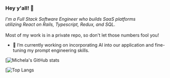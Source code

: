 ### Hey y'all! 🤠

<i>I'm a Full Stack Software Engineer who builds SaaS platforms 
<br /> utilizing React on Rails, Typescript, Redux, and SQL.</i>
<br />
<br />Most of my work is in a private repo, so don't let those numbers fool you!

- 🔭 I’m currently working on incorporating AI into our application and fine-tuning my prompt engineering skills.
<!--
**michelai95/michelai95** is a ✨ _special_ ✨ repository because its `README.md` (this file) appears on your GitHub profile.

Here are some ideas to get you started:

- 🌱 I’m currently learning ...
- 👯 I’m looking to collaborate on ...
- 🤔 I’m looking for help with ...
- 💬 Ask me about ...
- 📫 How to reach me: ...
- 😄 Pronouns: ...
- ⚡ Fun fact: ...

-->

[![Michela's GitHub stats](https://github-readme-stats-nine-ruddy-71.vercel.app/api?username=michelai95&show=reviews,discussions_started,prs_merged,discussions_answered&show_icons=true&theme=tokyonight)

[![Top Langs](https://github-readme-stats-nine-ruddy-71.vercel.app/api/top-langs/?username=michelai95&layout=donut)
